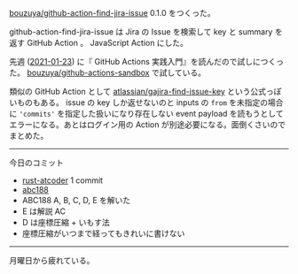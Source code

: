 [bouzuya/github-action-find-jira-issue][] 0.1.0 をつくった。

github-action-find-jira-issue は Jira の Issue を検索して key と summary を返す GitHub Action 。 JavaScript Action にした。

先週 ([2021-01-23][]) に『 GitHub Actions 実践入門』を読んだので試しにつくった。 [bouzuya/github-actions-sandbox][] で試している。

類似の GitHub Action として [atlassian/gajira-find-issue-key][] という公式っぽいものもある。 issue の key しか返せないのと inputs の `from` を未指定の場合に `'commits'` を指定した扱いになり存在しない event payload を読もうとしてエラーになる。あとはログイン用の Action が別途必要になる。面倒くさいのでまとめた。

---

今日のコミット

- [rust-atcoder](https://github.com/bouzuya/rust-atcoder) 1 commit
- [abc188](https://github.com/bouzuya/rust-atcoder/commit/16c077d1230de1b9f80e6dd07a3a06cefd7ce629)
- ABC188 A, B, C, D, E を解いた
- E は解説 AC
- D は座標圧縮 + いもす法
- 座標圧縮がいつまで経ってもきれいに書けない

---

月曜日から疲れている。

[2021-01-23]: https://blog.bouzuya.net/2021/01/23/
[atlassian/gajira-find-issue-key]: https://github.com/atlassian/gajira-find-issue-key
[bouzuya/github-action-find-jira-issue]: https://github.com/bouzuya/github-action-find-jira-issue
[bouzuya/github-actions-sandbox]: https://github.com/bouzuya/github-actions-sandbox
